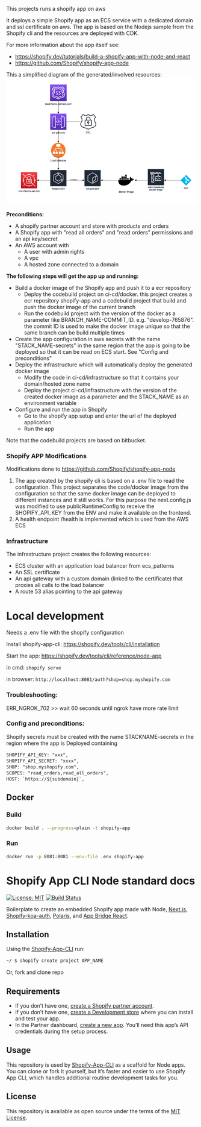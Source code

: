 This projects runs a shopify app on aws

It deploys a simple Shopify app as an ECS service with a dedicated domain and ssl certificate on aws. The app is based on the Nodejs sample from the Shopify cli and the resources are deployed with CDK.

For more information about the app itself see:

- https://shopify.dev/tutorials/build-a-shopify-app-with-node-and-react
- https://github.com/Shopify/shopify-app-node

This a simplified diagram of the generated/involved resources:
![Alt](resources.png)

**Preconditions:**

- A shopify partner account and store with products and orders
- A Shopify app with "read all orders" and "read orders" permissions and an api key/secret
- An AWS account with
  - A user with admin rights
  - A vpc
  - A hosted zone connected to a domain

**The following steps will get the app up and running:**

- Build a docker image of the Shopify app and push it to a ecr repository
  - Deploy the codebuild project on ci-cd/docker. this project creates a ecr repository shopify-app and a codebuild project that build and push the docker image of the current branch
  - Run the codebuild project with the version of the docker as a parameter like BRANCH_NAME-COMMIT_ID. e.g. "develop-765876". the commit ID is used to make the docker image unique so that the same branch can be build multiple times
- Create the app configuration in aws secrets with the name "STACK_NAME-secrets" in the same region that the app is going to be deployed so that it can be read on ECS start. See "Config and preconditions"
- Deploy the infrastructure which will automatically deploy the generated docker image
  - Modify the code in ci-cd/infrastructure so that it contains your domain/hosted zone name
  - Deploy the project ci-cd/infrastructure with the version of the created docker image as a parameter and the STACK_NAME as an environment variable
- Configure and run the app in Shopify
  - Go to the shopify app setup and enter the url of the deployed application
  - Run the app

Note that the codebuild projects are based on bitbucket.

### Shopify APP Modifications

Modifications done to https://github.com/Shopify/shopify-app-node

1. The app created by the shopify cli is based on a .env file to read the configuration. This project separates the code/docker image from the configuration so that the same docker image can be deployed to different instances and it still works. For this purpose the next.config.js was modified to use publicRuntimeConfig to receive the SHOPIFY_API_KEY from the ENV and make it available on the frontend.
2. A health endpoint /health is implemented which is used from the AWS ECS

### Infrastructure

The infrastructure project creates the following resources:

- ECS cluster with an application load balancer from ecs_patterns
- An SSL certificate
- An api gateway with a custom domain (linked to the certificate) that proxies all calls to the load balancer
- A route 53 alias pointing to the api gateway

# Local development

Needs a .env file with the shopify configuration

Install shopify-app-cli: https://shopify.dev/tools/cli/installation

Start the app: https://shopify.dev/tools/cli/reference/node-app

in cmd:
`shopify serve`

in browser:
`http://localhost:8081/auth?shop=shop.myshopify.com`

### Troubleshooting:

ERR_NGROK_702 >> wait 60 seconds until ngrok have more rate limit

### Config and preconditions:

Shopify secrets must be created with the name STACKNAME-secrets in the region where the app is Deployed containing

```
SHOPIFY_API_KEY: "xxx",
SHOPIFY_API_SECRET: "xxxx",
SHOP: "shop.myshopify.com",
SCOPES: "read_orders,read_all_orders",
HOST: `https://${subdomain}`,
```

## Docker

### Build

```sh
docker build . --progress=plain -t shopify-app
```

### Run

```sh
docker run -p 8081:8081 --env-file .env shopify-app
```

# Shopify App CLI Node standard docs

[![License: MIT](https://img.shields.io/badge/License-MIT-green.svg)](LICENSE.md)
[![Build Status](https://travis-ci.com/Shopify/shopify-app-node.svg?branch=master)](https://travis-ci.com/Shopify/shopify-app-node)

Boilerplate to create an embedded Shopify app made with Node, [Next.js](https://nextjs.org/), [Shopify-koa-auth](https://github.com/Shopify/quilt/tree/master/packages/koa-shopify-auth), [Polaris](https://github.com/Shopify/polaris-react), and [App Bridge React](https://shopify.dev/tools/app-bridge/react-components).

## Installation

Using the [Shopify-App-CLI](https://github.com/Shopify/shopify-app-cli) run:

```sh
~/ $ shopify create project APP_NAME
```

Or, fork and clone repo

## Requirements

- If you don’t have one, [create a Shopify partner account](https://partners.shopify.com/signup).
- If you don’t have one, [create a Development store](https://help.shopify.com/en/partners/dashboard/development-stores#create-a-development-store) where you can install and test your app.
- In the Partner dashboard, [create a new app](https://help.shopify.com/en/api/tools/partner-dashboard/your-apps#create-a-new-app). You’ll need this app’s API credentials during the setup process.

## Usage

This repository is used by [Shopify-App-CLI](https://github.com/Shopify/shopify-app-cli) as a scaffold for Node apps. You can clone or fork it yourself, but it’s faster and easier to use Shopify App CLI, which handles additional routine development tasks for you.

## License

This repository is available as open source under the terms of the [MIT License](https://opensource.org/licenses/MIT).
